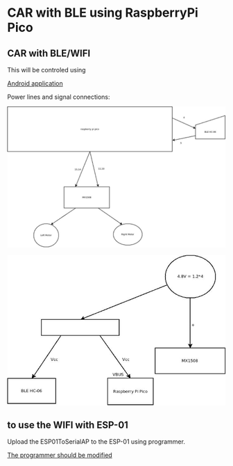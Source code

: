 # CAR with BLE using RaspberryPi Pico

## CAR with BLE/WIFI
This will be controled using 

[Android application](https://github.com/gdimitriu/DroidControlCenter)

Power lines and signal connections:

![The logical connection](./2enginesble/docs/logical_connections.jpeg)

![The power connection](./2enginesble/docs/power_lines.jpeg)


## to use the WIFI with ESP-01

Upload the ESP01ToSerialAP to the ESP-01 using programmer.

[The programmer should be modified](https://www.instructables.com/USB-to-ESP-01-Board-Adapter-Modification/)
